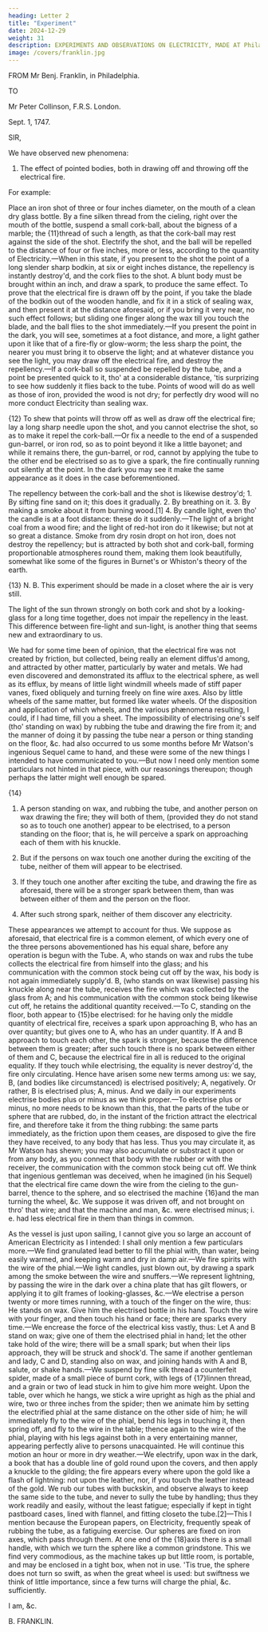 ```yaml
---
heading: Letter 2
title: "Experiment"
date: 2024-12-29
weight: 31
description: EXPERIMENTS AND OBSERVATIONS ON ELECTRICITY, MADE AT Philadelphia in America
image: /covers/franklin.jpg
---
```



FROM Mr Benj. Franklin, in Philadelphia.

TO

Mr Peter Collinson, F.R.S. London.

Sept. 1, 1747.

SIR,

<!-- In my last I informed you that, in pursuing our electrical enquiries, we had observed some particular Phænomena, which we looked upon to be new, and of which I promised to give you some account, tho' I apprehended they might possibly not be new to you, as so many hands are daily employ'd in electrical experiments on your side the water, some or other of which would probably hit on the same observations. -->

We have observed new phenomena:

1. The effect of pointed bodies, both in drawing off and throwing off the electrical fire. 

For example:

Place an iron shot of three or four inches diameter, on the mouth of a clean dry glass bottle. By a fine silken thread from the cieling, right over the mouth of the bottle, suspend a small cork-ball, about the bigness of a marble; the {11}thread of such a length, as that the cork-ball may rest against the side of the shot. Electrify the shot, and the ball will be repelled to the distance of four or five inches, more or less, according to the quantity of Electricity.—When in this state, if you present to the shot the point of a long slender sharp bodkin, at six or eight inches distance, the repellency is instantly destroy'd, and the cork flies to the shot. A blunt body must be brought within an inch, and draw a spark, to produce the same effect. To prove that the electrical fire is drawn off by the point, if you take the blade of the bodkin out of the wooden handle, and fix it in a stick of sealing wax, and then present it at the distance aforesaid, or if you bring it very near, no such effect follows; but sliding one finger along the wax till you touch the blade, and the ball flies to the shot immediately.—If you present the point in the dark, you will see, sometimes at a foot distance, and more, a light gather upon it like that of a fire-fly or glow-worm; the less sharp the point, the nearer you must bring it to observe the light; and at whatever distance you see the light, you may draw off the electrical fire, and destroy the repellency.—If a cork-ball so suspended be repelled by the tube, and a point be presented quick to it, tho' at a considerable distance, 'tis surprizing to see how suddenly it flies back to the tube. Points of wood will do as well as those of iron, provided the wood is not dry; for perfectly dry wood will no more conduct Electricity than sealing wax.

{12}
To shew that points will throw off as well as draw off the electrical fire; lay a long sharp needle upon the shot, and you cannot electrise the shot, so as to make it repel the cork-ball.—Or fix a needle to the end of a suspended gun-barrel, or iron rod, so as to point beyond it like a little bayonet; and while it remains there, the gun-barrel, or rod, cannot by applying the tube to the other end be electrised so as to give a spark, the fire continually running out silently at the point. In the dark you may see it make the same appearance as it does in the case beforementioned.

The repellency between the cork-ball and the shot is likewise destroy'd; 1. By sifting fine sand on it; this does it gradually. 2. By breathing on it. 3. By making a smoke about it from burning wood.[1] 4. By candle light, even tho' the candle is at a foot distance: these do it suddenly.—The light of a bright coal from a wood fire; and the light of red-hot iron do it likewise; but not at so great a distance. Smoke from dry rosin dropt on hot iron, does not destroy the repellency; but is attracted by both shot and cork-ball, forming proportionable atmospheres round them, making them look beautifully, somewhat like some of the figures in Burnet's or Whiston's theory of the earth.

{13}
N. B. This experiment should be made in a closet where the air is very still.

The light of the sun thrown strongly on both cork and shot by a looking-glass for a long time together, does not impair the repellency in the least. This difference between fire-light and sun-light, is another thing that seems new and extraordinary to us.

We had for some time been of opinion, that the electrical fire was not created by friction, but collected, being really an element diffus'd among, and attracted by other matter, particularly by water and metals. We had even discovered and demonstrated its afflux to the electrical sphere, as well as its efflux, by means of little light windmill wheels made of stiff paper vanes, fixed obliquely and turning freely on fine wire axes. Also by little wheels of the same matter, but formed like water wheels. Of the disposition and application of which wheels, and the various phænomena resulting, I could, if I had time, fill you a sheet. The impossibility of electrising one's self (tho' standing on wax) by rubbing the tube and drawing the fire from it; and the manner of doing it by passing the tube near a person or thing standing on the floor, &c. had also occurred to us some months before Mr Watson's ingenious Sequel came to hand, and these were some of the new things I intended to have communicated to you.—But now I need only mention some particulars not hinted in that piece, with our reasonings thereupon; though perhaps the latter might well enough be spared.

{14}
1. A person standing on wax, and rubbing the tube, and another person on wax drawing the fire; they will both of them, (provided they do not stand so as to touch one another) appear to be electrised, to a person standing on the floor; that is, he will perceive a spark on approaching each of them with his knuckle.

2. But if the persons on wax touch one another during the exciting of the tube, neither of them will appear to be electrised.

3. If they touch one another after exciting the tube, and drawing the fire as aforesaid, there will be a stronger spark between them, than was between either of them and the person on the floor.

4. After such strong spark, neither of them discover any electricity.

These appearances we attempt to account for thus. We suppose as aforesaid, that electrical fire is a common element, of which every one of the three persons abovementioned has his equal share, before any operation is begun with the Tube. A, who stands on wax and rubs the tube collects the electrical fire from himself into the glass; and his communication with the common stock being cut off by the wax, his body is not again immediately supply'd. B, (who stands on wax likewise) passing his knuckle along near the tube, receives the fire which was collected by the glass from A; and his communication with the common stock being likewise cut off, he retains the additional quantity received.—To C, standing on the floor, both appear to {15}be electrised: for he having only the middle quantity of electrical fire, receives a spark upon approaching B, who has an over quantity; but gives one to A, who has an under quantity. If A and B approach to touch each other, the spark is stronger, because the difference between them is greater; after such touch there is no spark between either of them and C, because the electrical fire in all is reduced to the original equality. If they touch while electrising, the equality is never destroy'd, the fire only circulating. Hence have arisen some new terms among us: we say, B, (and bodies like circumstanced) is electrised positively; A, negatively. Or rather, B is electrised plus; A, minus. And we daily in our experiments electrise bodies plus or minus as we think proper.—To electrise plus or minus, no more needs to be known than this, that the parts of the tube or sphere that are rubbed, do, in the instant of the friction attract the electrical fire, and therefore take it from the thing rubbing: the same parts immediately, as the friction upon them ceases, are disposed to give the fire they have received, to any body that has less. Thus you may circulate it, as Mr Watson has shewn; you may also accumulate or substract it upon or from any body, as you connect that body with the rubber or with the receiver, the communication with the common stock being cut off. We think that ingenious gentleman was deceived, when he imagined (in his Sequel) that the electrical fire came down the wire from the cieling to the gun-barrel, thence to the sphere, and so electrised the machine {16}and the man turning the wheel, &c. We suppose it was driven off, and not brought on thro' that wire; and that the machine and man, &c. were electrised minus; i. e. had less electrical fire in them than things in common.

As the vessel is just upon sailing, I cannot give you so large an account of American Electricity as I intended: I shall only mention a few particulars more.—We find granulated lead better to fill the phial with, than water, being easily warmed, and keeping warm and dry in damp air.—We fire spirits with the wire of the phial.—We light candles, just blown out, by drawing a spark among the smoke between the wire and snuffers.—We represent lightning, by passing the wire in the dark over a china plate that has gilt flowers, or applying it to gilt frames of looking-glasses, &c.—We electrise a person twenty or more times running, with a touch of the finger on the wire, thus: He stands on wax. Give him the electrised bottle in his hand. Touch the wire with your finger, and then touch his hand or face; there are sparks every time.—We encrease the force of the electrical kiss vastly, thus: Let A and B stand on wax; give one of them the electrised phial in hand; let the other take hold of the wire; there will be a small spark; but when their lips approach, they will be struck and shock'd. The same if another gentleman and lady, C and D, standing also on wax, and joining hands with A and B, salute, or shake hands.—We suspend by fine silk thread a counterfeit spider, made of a small piece of burnt cork, with legs of {17}linnen thread, and a grain or two of lead stuck in him to give him more weight. Upon the table, over which he hangs, we stick a wire upright as high as the phial and wire, two or three inches from the spider; then we animate him by setting the electrified phial at the same distance on the other side of him; he will immediately fly to the wire of the phial, bend his legs in touching it, then spring off, and fly to the wire in the table; thence again to the wire of the phial, playing with his legs against both in a very entertaining manner, appearing perfectly alive to persons unacquainted. He will continue this motion an hour or more in dry weather.—We electrify, upon wax in the dark, a book that has a double line of gold round upon the covers, and then apply a knuckle to the gilding; the fire appears every where upon the gold like a flash of lightning: not upon the leather, nor, if you touch the leather instead of the gold. We rub our tubes with buckskin, and observe always to keep the same side to the tube, and never to sully the tube by handling; thus they work readily and easily, without the least fatigue; especially if kept in tight pastboard cases, lined with flannel, and fitting closeto the tube.[2]—This I mention because the European papers, on Electricity, frequently speak of rubbing the tube, as a fatiguing exercise. Our spheres are fixed on iron axes, which pass through them. At one end of the {18}axis there is a small handle, with which we turn the sphere like a common grindstone. This we find very commodious, as the machine takes up but little room, is portable, and may be enclosed in a tight box, when not in use. 'Tis true, the sphere does not turn so swift, as when the great wheel is used: but swiftness we think of little importance, since a few turns will charge the phial, &c. sufficiently.

I am, &c.

B. FRANKLIN.


